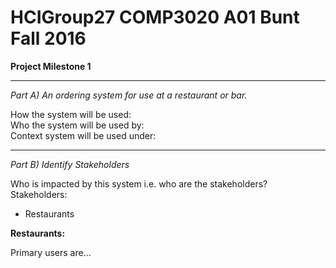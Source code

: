 # HCIGroup27 COMP3020 A01 Bunt Fall 2016

<b>Project Milestone 1</b></br>
<hr>
<i>Part A) An ordering system for use at a restaurant or bar.</i><br>
<p>How the system will be used:
	<br>Who the system will be used by:
	<br>Context system will be used under:
</p>
<hr>
<i>Part B) Identify Stakeholders</i><br>
<p>Who is impacted by this system i.e. who are the stakeholders?
	<br>Stakeholders:<ul>
	<li>Restaurants</li>
	<!--Add more stakeholders here, describe them below-->
	</ul>
</p>
<strong>Restaurants:</strong><br>
<p>Primary users are...</p>

